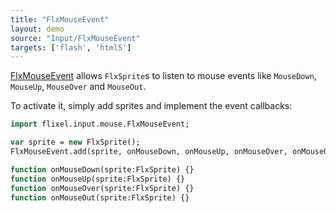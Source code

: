 ```yaml
---
title: "FlxMouseEvent"
layout: demo
source: "Input/FlxMouseEvent"
targets: ['flash', 'html5']
---
```


[FlxMouseEvent](https://api.haxeflixel.com/flixel/input/mouse/FlxMouseEvent.html) allows `FlxSprite`s to listen to mouse events like `MouseDown`, `MouseUp`, `MouseOver` and `MouseOut`.

To activate it, simply add sprites and implement the event callbacks:

```haxe
import flixel.input.mouse.FlxMouseEvent;

var sprite = new FlxSprite();
FlxMouseEvent.add(sprite, onMouseDown, onMouseUp, onMouseOver, onMouseOut); 

function onMouseDown(sprite:FlxSprite) {}
function onMouseUp(sprite:FlxSprite) {}
function onMouseOver(sprite:FlxSprite) {}
function onMouseOut(sprite:FlxSprite) {}
```